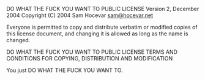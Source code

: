 DO WHAT THE FUCK YOU WANT TO PUBLIC LICENSE
Version 2, December 2004
Copyright (C) 2004 Sam Hocevar sam@hocevar.net

Everyone is permitted to copy and distribute verbatim or modified copies of this license document, and changing it is allowed as long as the name is changed.

DO WHAT THE FUCK YOU WANT TO PUBLIC LICENSE
TERMS AND CONDITIONS FOR COPYING, DISTRIBUTION AND MODIFICATION

You just DO WHAT THE FUCK YOU WANT TO.